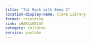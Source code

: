 ```yaml
---
title: "Tot Rock with Emma 2"
location-display-name: Clare Library
format: recording
link: u9AK3aWXt5Y
category: children
service: youtube
---
```

